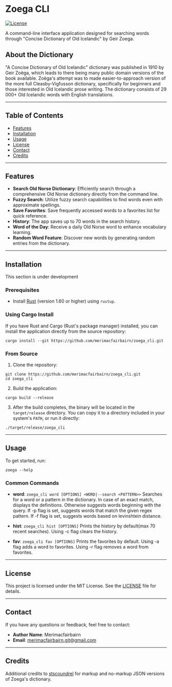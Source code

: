 # Zoega CLI

[![License](https://img.shields.io/badge/license-MIT-blue.svg)](LICENSE)

A command-line interface application designed for searching words through "Concise Dictionary of Old Icelandic" by Geir Zoega.

## About the Dictionary

"A Concise Dictionary of Old Icelandic" dictionary was published in 1910 by Geir Zoëga, which leads to there being many public domain versions of the book available.
Zoëga's attempt was to made easier-to-approach version of the more full Cleasby-Vigfusson dictionary, specifically for beginners and those interested in Old Icelandic prose writing.
The dictionary consists of 29 000+ Old Icelandic words with English translations.

---

## Table of Contents

- [Features](#features)
- [Installation](#installation)
- [Usage](#usage)
- [License](#license)
- [Contact](#contact)
- [Credits](#credits)

---

## Features

- **Search Old Norse Dictionary**: Efficiently search through a comprehensive Old Norse dictionary directly from the command line.
- **Fuzzy Search**: Utilize fuzzy search capabilities to find words even with approximate spellings.
- **Save Favorites**: Save frequently accessed words to a favorites list for quick reference.
- **History**: The app saves up to 70 words in the search history.
- **Word of the Day**: Receive a daily Old Norse word to enhance vocabulary learning.
- **Random Word Feature**: Discover new words by generating random entries from the dictionary.

---

## Installation

This section is under development

### Prerequisites
- Install [Rust](https://www.rust-lang.org/tools/install) (version 1.60 or higher) using `rustup`.

### Using Cargo Install
If you have Rust and Cargo (Rust's package manager) installed, you can install the application directly from the source repository:
```
cargo install --git https://github.com/merimacfairbairn/zoega_cli.git
```

### From Source
1. Clone the repository:
```
git clone https://github.com/merimacfairbairn/zoega_cli.git
cd zoega_cli
```

2. Build the application:
```
cargo build --release
```

3. After the build completes, the binary will be located in the `target/release` directory. You can copy it to a directory included in your system's `PATH`, or run it directly:
```
./target/release/zoega_cli
```

---

## Usage

To get started, run:
```
zoega --help
```

### Common Commands
- **word**: `zoega_cli word [OPTIONS] <WORD|--search <PATTERN>>`
  Searches for a word or a pattern in the dictionary.
  In case of an exact match, displays the definitions. Otherwise suggests words beginning with the query.
  If -p flag is set, suggests words that match the given regex pattern.
  If -f flag is set, suggests words based on levinshtein distance.

- **hist**: `zoega_cli hist [OPTIONS]`
  Prints the history by default(max 70 recent searches).
  Using -c flag clears the history.

- **fav**: `zoega_cli fav [OPTIONS]`
  Prints the favorites by default.
  Using -a flag adds a word to favorites.
  Using -r flag removes a word from favorites.

---

## License

This project is licensed under the MIT License. See the [LICENSE](LICENSE) file for details.

---

## Contact

If you have any questions or feedback, feel free to contact:
- **Author Name**: Merimacfairbairn
- **Email**: [merimacfairbairn.git@gmail.com](mailto:merimacfairbairn.git@gmail.com)

---

## Credits

Additional credits to [stscoundrel](https://github.com/stscoundrel/old-icelandic-dictionary-py) for markup and no-markup JSON versions of Zoega's dictionary.

